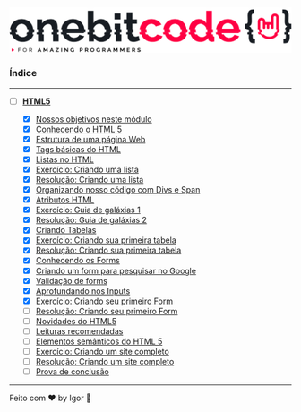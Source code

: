 <div style="text-align: center;">
  <a href="#">
    <img alt="Onebitcode" src="../.github/logo.png"/>
  </a>
</div>

### **Índice**

---

- [ ] [**HTML5**](#)

  - [X] [Nossos objetivos neste módulo](https://cronograma-ignite.notion.site/Nossos-objetivos-neste-m-dulo-47f1e085a12a453cbb2afb4ca0b3f9f8)
  - [X] [Conhecendo o HTML 5](https://cronograma-ignite.notion.site/Conhecendo-o-HTML-5-bf770c65c41547b4920e7dc93ec33949)
  - [X] [Estrutura de uma página Web](https://cronograma-ignite.notion.site/Estrutura-de-uma-p-gina-Web-1102ce3f6988444cbe2eb6fbed6d2f33)
  - [X] [Tags básicas do HTML](https://cronograma-ignite.notion.site/Tags-b-sicas-do-HTML-fae73ca807254352b517f733f11b1fdd)
  - [X] [Listas no HTML](https://cronograma-ignite.notion.site/Listas-no-HTML-dab61880bf9e4991a2a90969c600111e)
  - [X] [Exercício: Criando uma lista](https://cronograma-ignite.notion.site/Exerc-cio-Criando-uma-lista-b0194cd161204738af6897feafccdd91)
  - [X] [Resolução: Criando uma lista](https://cronograma-ignite.notion.site/Resolu-o-Criando-uma-lista-c10c893839e348ad9c123d842065f187)
  - [X] [Organizando nosso código com Divs e Span](https://cronograma-ignite.notion.site/Organizando-nosso-c-digo-com-Divs-e-Span-1a1668d09614479d9acef7a585126445)
  - [X] [Atributos HTML](https://cronograma-ignite.notion.site/Atributos-HTML-b67d8fa33ebf4440b7717fd5e3ccb952)
  - [X] [Exercício: Guia de galáxias 1](https://cronograma-ignite.notion.site/Exerc-cio-Guia-de-gal-xias-19273701596b42f4a2d08e45218bb351)
  - [X] [Resolução: Guia de galáxias 2](https://cronograma-ignite.notion.site/Resolu-o-Guia-de-Gal-xias-0c6512aec2cd4d859eedaf0963e1ad43)
  - [X] [Criando Tabelas](https://cronograma-ignite.notion.site/Criando-Tabelas-15b10f7a4a6b4b0fb142112f0d305875)
  - [X] [Exercício: Criando sua primeira tabela](https://cronograma-ignite.notion.site/Exerc-cio-Criando-sua-primeira-Tabela-de546c287b004012950d64194333fcad)
  - [X] [Resolução: Criando sua primeira tabela](https://cronograma-ignite.notion.site/Resolu-o-Criando-sua-primeira-tabela-09fd3e3634634702808fa8647aa9cd8a)
  - [X] [Conhecendo os Forms](https://cronograma-ignite.notion.site/Conhecendo-os-Forms-94eba249669146d888bee57c0ed4db41)
  - [X] [Criando um form para pesquisar no Google](https://cronograma-ignite.notion.site/Criando-um-form-para-pesquisar-no-Google-3daf5b5c2402433191860f31ea18f353)
  - [X] [Validação de forms](https://cronograma-ignite.notion.site/Valida-o-de-forms-eecd84c1de9d4fac9d470118c2527451)
  - [X] [Aprofundando nos Inputs](https://cronograma-ignite.notion.site/Aprofundando-nos-Inputs-dd48dbbdcaa0451ebe82edce5865c93a)
  - [X] [Exercício: Criando seu primeiro Form](https://cronograma-ignite.notion.site/Exerc-cio-Criando-seu-primeiro-Form-d4a5efa368da4faab894be47cd92bb23)
  - [ ] [Resolução: Criando seu primeiro Form](https://cronograma-ignite.notion.site/Resolu-o-Criando-seu-primeiro-Form-f380a7f655dd4e33a0254af7a93c36fa)
  - [ ] [Novidades do HTML5](https://cronograma-ignite.notion.site/Novidades-do-HTML5-4e1387d5825d487fbabc728c5ffb66d0)
  - [ ] [Leituras recomendadas](https://cronograma-ignite.notion.site/Leituras-recomendadas-6ddcf47f18164464a8239fe9b67b09bb)
  - [ ] [Elementos semânticos do HTML 5](https://cronograma-ignite.notion.site/Elementos-sem-nticos-do-HTML-5-8bb845d4f4c249d4bf55febcc470c672)
  - [ ] [Exercício: Criando um site completo](https://cronograma-ignite.notion.site/Exerc-cio-Criando-um-site-completo-612c7ff93ab244fbb683fbca92cd9ae4)
  - [ ] [Resolução: Criando um site completo](https://cronograma-ignite.notion.site/Resolu-o-Criando-um-site-completo-87e0d16179e44403918103a75eb39db8)
  - [ ] [Prova de conclusão](#)

---

Feito com ❤ by Igor 🖖
